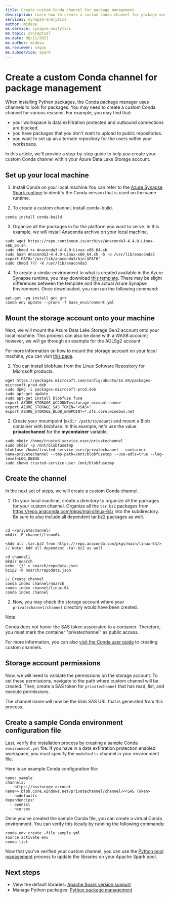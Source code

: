 ```yaml
---
title: Create custom Conda channel for package management
description: Learn how to create a custom Conda channel for package management
services: synapse-analytics
author: midesa
ms.service: synapse-analytics
ms.topic: conceptual
ms.date: 08/11/2021
ms.author: midesa
ms.reviewer: sngun 
ms.subservice: spark
---
```


# Create a custom Conda channel for package management 
When installing Python packages, the Conda package manager uses channels to look for packages. You may need to create a custom Conda channel for various reasons. For example, you may find that:

- your workspace is data exfiltration protected and outbound connections are blocked.  
- you have packages that you don't want to upload to public repositories.
- you want to set up an alternate repository for the users within your workspace.

In this article, we'll provide a step-by-step guide to help you create your custom Conda channel within your Azure Data Lake Storage account.

## Set up your local machine

1. Install Conda on your local machine.You can refer to the [Azure Synapse Spark runtime](./apache-spark-version-support.md) to identify the Conda version that is used on the same runtime.
   
2. To create a custom channel, install conda-build.
```
conda install conda-build
```
3. Organize all the packages in for the platform you want to serve. In this example, we will install Anaconda archive on your local machine.

```
sudo wget https://repo.continuum.io/archive/Anaconda3-4.4.0-Linux-x86_64.sh 
sudo chmod +x Anaconda3-4.4.0-Linux-x86_64.sh  
sudo bash Anaconda3-4.4.0-Linux-x86_64.sh -b -p /usr/lib/anaconda3 
export PATH="/usr/lib/anaconda3/bin:$PATH" 
sudo chmod 777 -R /usr/lib/anaconda3  
```

4. To create a similar environment to what is created available in the Azure Synapse runtime, you may download [this template](https://github.com/Azure-Samples/Synapse/blob/main/Spark/Python/base_environment.yml). There may be slight differences between the template and the actual Azure Synapse Environment. Once downloaded, you can run the following command:
```
apt-get -yq install gcc g++
conda env update --prune -f base_environment.yml
```

## Mount the storage account onto your machine
Next, we will mount the Azure Data Lake Storage  Gen2 account onto your local machine. This process can also be done with a WASB account; however, we will go through an example for the  ADLSg2 account 
 
For more information on how to mount the storage account on your local machine, you can visit [this page](https://github.com/Azure/azure-storage-fuse#blobfuse ). 

1. You can install blobfuse from the Linux Software Repository for Microsoft products.

```
wget https://packages.microsoft.com/config/ubuntu/16.04/packages-microsoft-prod.deb 
sudo dpkg -i packages-microsoft-prod.deb 
sudo apt-get update 
sudo apt-get install blobfuse fuse 
export AZURE_STORAGE_ACCOUNT=<storage-account-name>
export AZURE_STORAGE_SAS_TOKEN="<SAS>" 
export AZURE_STORAGE_BLOB_ENDPOINT=*.dfs.core.windows.net
```

2. Create your mountpoint (```mkdir /path/to/mount```) and mount a Blob container with blobfuse. In this example, let's use the value **privatechannel** for the **mycontainer** variable.
   
```
sudo mkdir /home/trusted-service-user/privatechannel 
sudo mkdir -p /mnt/blobfusetmp 
blobfuse /home/trusted-service-user/privatechannel --container-name=privatechannel --tmp-path=/mnt/blobfusetmp --use-adls=true --log-level=LOG_DEBUG 
sudo chown trusted-service-user /mnt/blobfusetmp 
```
## Create the channel
In the next set of steps, we will create a custom Conda channel.

1. On your local machine, create a directory to organize all the packages for your custom channel. Organize all the ```tar.bz2``` packages from https://repo.anaconda.com/pkgs/main/linux-64/ into the subdirectory. Be sure to also include all dependent tar.bz2 packages as well.
   
```

cd ~/privatechannel/ 
mkdir -P channel/linux64 

<Add all .tar.bz2 from https://repo.anaconda.com/pkgs/main/linux-64/> 
// Note: Add all dependent .tar.bz2 as well 

cd channel1 
mkdir noarch 
echo '{}' > noarch/repodata.json 
bzip2 -k noarch/repodata.json 

// Create channel 
conda index channel/noarch 
conda index channel/linux-64 
conda index channel
```

2. Now, you may check the storage account where your ```privatechannel/channel``` directory would have been created.

>[!Note]
> Conda does not honor the SAS token associated to a container. Therefore, you must mark the container "privatechannel" as public access.


For more information, you can also [visit the Conda user guide](https://docs.conda.io/projects/conda/en/latest/user-guide/tasks/create-custom-channels.html) to creating custom channels. 

## Storage account permissions
Now, we will need to validate the permissions on the storage account. To set these permissions, navigate to the path where custom channel will be created. Then, create a SAS token for ```privatechannel``` that has read, list, and execute permissions. 

The channel name will now be the blob SAS URL that is generated from this process.  

## Create a sample Conda environment configuration file
Last, verify the installation process by creating a sample Conda ```environment.yml``` file. If you have in a data exfiltration protection enabled workspace, you must specify the ``nodefaults`` channel in your environment file.

Here is an example Conda configuration file:
```
name: sample 
channels: 
  - https://<<storage account name>>.blob.core.windows.net/privatechannel/channel?<<SAS Token>
  - nodefaults 
dependencies: 
  - openssl 
  - ncurses 
```
Once you've created the sample Conda file, you can create a virtual Conda environment. You can verify this locally by running the following commands:

```
conda env create –file sample.yml  
source activate env 
conda list 
```
Now that you've verified your custom channel, you can use the [Python pool management](./apache-spark-manage-python-packages.md) process to update the libraries on your Apache Spark pool.

## Next steps
- View the default libraries: [Apache Spark version support](apache-spark-version-support.md)
- Manage Python packages: [Python package management](./apache-spark-manage-python-packages.md)

